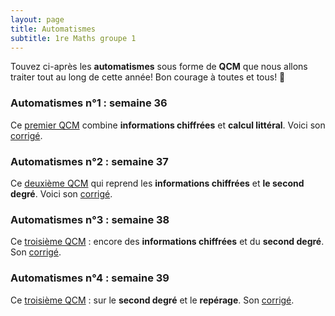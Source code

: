 ```yaml
---
layout: page
title: Automatismes
subtitle: 1re Maths groupe 1
---
```


Touvez ci-après les **automatismes** sous forme de **QCM** que nous allons traiter tout au long de cette année! Bon courage à toutes et tous! :punch:



### Automatismes n°1 : semaine 36

Ce [premier QCM](/automatismes/36.1.pdf) combine **informations chiffrées** et **calcul littéral**. Voici son [corrigé](/automatismes/correction.36.1.pdf).


### Automatismes n°2 : semaine 37

Ce [deuxième QCM](/automatismes/37.1.pdf) qui reprend les **informations chiffrées** et **le second degré**. Voici son [corrigé](/automatismes/correction.37.1.pdf).

### Automatismes n°3 : semaine 38

Ce [troisième QCM](/automatismes/38.1.pdf) : encore des  **informations chiffrées** et du **second degré**. Son [corrigé](/automatismes/correction.38.1.pdf).

### Automatismes n°4 : semaine 39

Ce [troisième QCM](/automatismes/39.1.pdf) : sur le **second degré** et le **repérage**. Son [corrigé](/automatismes/correction.39.1.pdf).

